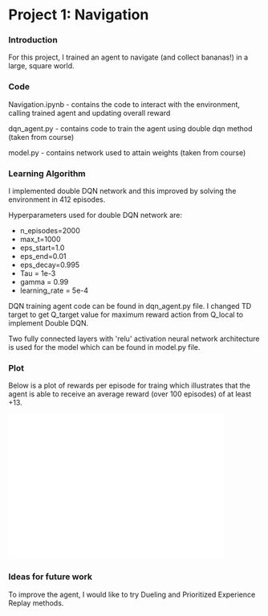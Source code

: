 [//]: # (Image References)

[image1]: https://user-images.githubusercontent.com/10624937/42135619-d90f2f28-7d12-11e8-8823-82b970a54d7e.gif "Trained Agent"

# Project 1: Navigation

### Introduction

For this project, I trained an agent to navigate (and collect bananas!) in a large, square world.  

### Code

Navigation.ipynb - contains the code to interact with the environment, calling trained agent and updating overall reward

dqn_agent.py - contains code to train the agent using double dqn method (taken from course)

model.py - contains network used to attain weights (taken from course)


### Learning Algorithm

I implemented double DQN network and this improved by solving the environment in 412 episodes. 

Hyperparameters used for double DQN network are:
- n_episodes=2000
- max_t=1000 
- eps_start=1.0 
- eps_end=0.01 
- eps_decay=0.995
- Tau = 1e-3
- gamma = 0.99
- learning_rate = 5e-4

DQN training agent code can be found in dqn_agent.py file. I changed TD target to get Q_target value for maximum reward action from Q_local to implement Double DQN.

Two fully connected layers with 'relu' activation neural network architecture is used for the model which can be found in model.py file.

### Plot

Below is a plot of rewards per episode for traing which illustrates that the agent is able to receive an average reward (over 100 episodes) of at least +13.

![Plot of Rewards](reward_plot.png) 

### Ideas for future work

To improve the agent, I would like to try Dueling and Prioritized Experience Replay methods.